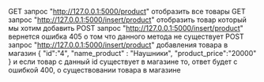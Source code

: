 GET запрос "http://127.0.0.1:5000/product" отобразить все товары
GET запрос "http://127.0.0.1:5000/insert/product" отобразить товар который мы хотим добавить
POST запрос "http://127.0.0.1:5000/insert/product" вернется ошибка 405 о том что данного метода не существует
POST запрос "http://127.0.0.1:5000/insert/product" добавления товара в магазин
{
    "id":"4", 
    "name_product" : "Наушники", 
    "product_price":"20000"
}
и если товар с данный id существует в магазине то, ответ будет с ошибкой 400, о существовании товара в магазине

